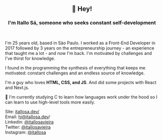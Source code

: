 <h2 align="center">👋 Hey!</h2>
<h3 align="center">I'm Itallo Sá, someone who seeks constant self-development</h3>
<br>

I'm 25 years old, based in São Paulo. I worked as a Front-End Developer in 2017 followed by 3 years on the entrepreneurship journey - an experience that taught me a lot - and now I'm back. I'm motivated by challenges and I've thirst for knowledge.
<br>

I found in the programming the synthesis of everything that keeps me motivated: constant challenges and an endless source of knowledge.
<br>

I'm a guy who loves **HTML, CSS, and JS**. And did some projects with React and Next.js.
<br>

🌱 I'm currently studying C to learn how languages work under the hood so I can learn to use high-level tools more easily.

Site:
<a href="https://itallosa.dev" target="_blank">itallosa.dev/</a><br>
Email:
<a mailto="hi@itallosa.dev" target="_blank">hi@itallosa.dev/</a><br>
Linkedin:
<a href="https://www.linkedin.com/in/itallosavieira" target="_blank">@itallosavieira</a><br>
Twitter:
<a href="https://twitter.com/itallosavieira" target="_blank">@itallosavieira</a><br>
Instagram:
<a href="https://instagram.com/itallosa" target="_blank">@itallosa</a>
